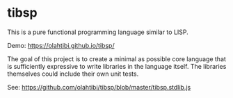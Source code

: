 # tibsp
This is a pure functional programming language similar to LISP.

Demo: https://olahtibi.github.io/tibsp/

The goal of this project is to create a minimal as possible core language that is sufficiently expressive to write libraries in the language itself. The libraries themselves could include their own unit tests.

See: https://github.com/olahtibi/tibsp/blob/master/tibsp.stdlib.js
